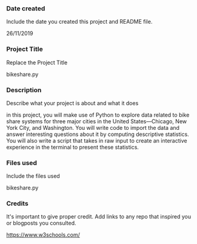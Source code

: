 ### Date created
Include the date you created this project and README file.

26/11/2019

### Project Title
Replace the Project Title

bikeshare.py
### Description
Describe what your project is about and what it does

in this project, you will make use of Python to explore data related to bike share systems for three major cities in the United States—Chicago, New York City, and Washington. You will write code to import the data and answer interesting questions about it by computing descriptive statistics. You will also write a script that takes in raw input to create an interactive experience in the terminal to present these statistics.

### Files used
Include the files used

bikeshare.py
### Credits
It's important to give proper credit. Add links to any repo that inspired you or blogposts you consulted.

https://www.w3schools.com/
#
